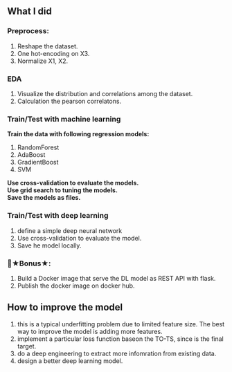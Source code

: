 ## What I did

### Preprocess:
1. Reshape the dataset.
2. One hot-encoding on X3. 
3. Normalize X1, X2.

### EDA
1. Visualize the distribution and correlations among the dataset. 
2. Calculation the pearson correlatons.

### Train/Test with machine learning 
**Train the data with following regression models:**  
1. RandomForest  
2. AdaBoost  
3. GradientBoost  
4. SVM  

**Use cross-validation to evaluate the models.**  
**Use grid search to tuning the models.**  
**Save the models as files.**  

### Train/Test with deep learning 
1. define a simple deep neural network
2. Use cross-validation to evaluate the model.
3. Save he model locally.

### 🚀★Bonus★:
1. Build a Docker image that serve the DL model as REST API with flask.
2. Publish the docker image on docker hub.


## How to improve the model
1. this is a typical underfitting problem due to limited feature size. The best way to improve the model is adding more features.
2. implement a particular loss function baseon the TO-TS, since is the final target.
2. do a deep engineering to extract more infomration from existing data.
3. design a better deep learning model.
